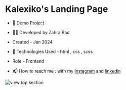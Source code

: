 # Kalexiko's Landing Page

- 📎 [Demo Project](https://zahra-rad.github.io/Kalexiko/)

- 👩‍💻 Developed by Zahra Rad

- Created - Jan 2024

- 🔧 Technologies Used - html , css , scss

- Role - Frontend

- 📬 How to reach me : with my [instagram](https://www.instagram.com/zahra.rad_dev?utm_source=qr&igsh=MW1rN2kzcDdpcmNocA==) and [linkedin](https://www.linkedin.com/in/zahra-kaboodvandi-rad-87b12021b?utm_source=share&utm_campaign=share_via&utm_content=profile&utm_medium=android_app)


![view top section](https://github.com/Zahra-Rad/Kalexiko/assets/118894293/ac820c83-8e63-4e79-ad9f-430c9f9cff17)
